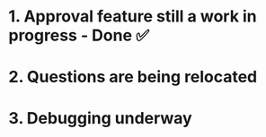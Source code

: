 # 1. Approval feature still a work in progress - Done ✅
# 2. Questions are being relocated
# 3. Debugging underway
